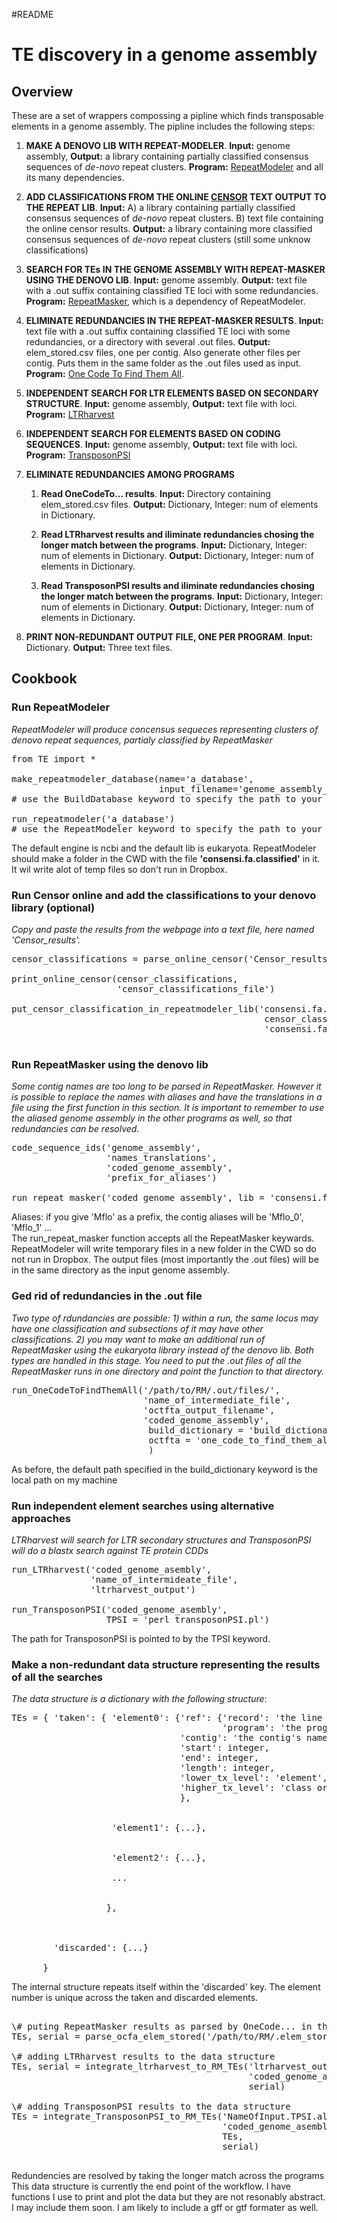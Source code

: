 #README

# TE discovery in a genome assembly

## Overview

These are a set of wrappers compossing a pipline which finds transposable elements in a genome assembly. The pipline includes the following steps:  

1. **MAKE A DENOVO LIB WITH REPEAT-MODELER**. **Input:** genome assembly, **Output:** a library containing partially classified consensus sequences of *de-novo* repeat clusters. **Program:** [RepeatModeler](http://www.repeatmasker.org/RepeatModeler.html) and all its many dependencies.

2. **ADD CLASSIFICATIONS FROM THE ONLINE [CENSOR](http://www.girinst.org/censor/) TEXT OUTPUT TO THE REPEAT LIB**. **Input:** A) a library containing partially classified consensus sequences of *de-novo* repeat clusters. B) text file containing the online censor results. **Output:** a library containing more classified consensus sequences of *de-novo* repeat clusters (still some unknow classifications)

3. **SEARCH FOR TEs IN THE GENOME ASSEMBLY WITH REPEAT-MASKER USING THE DENOVO LIB**. **Input:** genome assembly. **Output:** text file with a .out suffix containing classified TE loci with some redundancies. **Program:** [RepeatMasker](http://www.repeatmasker.org/RMDownload.html), which is a dependency of RepeatModeler.

4. **ELIMINATE REDUNDANCIES IN THE REPEAT-MASKER RESULTS**. **Input:** text file with a .out suffix containing classified TE loci with some redundancies, or a directory with several .out files. **Output:** elem_stored.csv files, one per contig. Also generate other files per contig. Puts them in the same folder as the .out files used as input. **Program:** [One Code To Find Them All](http://www.biomedcentral.com/content/pdf/1759-8753-5-13.pdf).

5. **INDEPENDENT SEARCH FOR LTR ELEMENTS BASED ON SECONDARY STRUCTURE**. **Input:** genome assembly, **Output:** text file with loci. **Program:** [LTRharvest](http://www.zbh.uni-hamburg.de/?id=206)

6. **INDEPENDENT SEARCH FOR ELEMENTS BASED ON CODING SEQUENCES**. **Input:** genome assembly, **Output:** text file with loci. **Program:** [TransposonPSI](http://transposonpsi.sourceforge.net/)

7. **ELIMINATE REDUNDANCIES AMONG PROGRAMS**
    1. **Read OneCodeTo... results**. **Input:** Directory containing elem_stored.csv files. **Output:** Dictionary, Integer: num of elements in Dictionary.
    
    2. **Read LTRharvest results and iliminate redundancies chosing the longer match between the programs**. **Input:** Dictionary, Integer: num of elements in Dictionary. **Output:** Dictionary, Integer: num of elements in Dictionary.
    
    3. **Read TransposonPSI results and iliminate redundancies chosing the longer match between the programs**. **Input:** Dictionary, Integer: num of elements in Dictionary. **Output:** Dictionary, Integer: num of elements in Dictionary.
    
8. **PRINT NON-REDUNDANT OUTPUT FILE, ONE PER PROGRAM**. **Input:** Dictionary. **Output:** Three text files.

## Cookbook

### Run RepeatModeler
*RepeatModeler will produce concensus sequeces representing clusters of denovo repeat sequences, partialy classified by RepeatMasker*  

<pre>
from TE import *

make_repeatmodeler_database(name='a_database',
                            input_filename='genome_assembly_file')
# use the BuildDatabase keyword to specify the path to your executable
  
run_repeatmodeler('a_database') 
# use the RepeatModeler keyword to specify the path to your executable
</pre>

The default engine is ncbi and the default lib is eukaryota. RepeatModeler should make a folder in the CWD with the file **'consensi.fa.classified'** in it. It wil write alot of temp files so don't run in Dropbox.

### Run Censor online and add the classifications to your denovo library (optional)

*Copy and paste the results from the webpage into a text file, here named 'Censor_results'.*

<pre>
censor_classifications = parse_online_censor('Censor_results')

print_online_censor(censor_classifications,
                    'censor_classifications_file')

put_censor_classification_in_repeatmodeler_lib('consensi.fa.classified',
                                                censor_classifications,
                                                'consensi.fa.censor')

</pre>

### Run RepeatMasker using the denovo lib
*Some contig names are too long to be parsed in RepeatMasker. However it is possible to replace the names with aliases and have the translations in a file using the first function in this section. It is important to remember to use the aliased genome assembly in the other programs as well, so that redundancies can be resolved.*
  
<pre>
code_sequence_ids('genome_assembly',
                  'names_translations',
                  'coded_genome_assembly',
                  'prefix_for_aliases')

run_repeat_masker('coded_genome_assembly', lib = 'consensi.fa.censor', species=None) 
</pre>
Aliases: if you give 'Mflo' as a prefix, the contig aliases will be 'Mflo_0', 'Mflo_1' ...  
The run_repeat_masker function accepts all the RepeatMasker keywards.
RepeatModeler will write temporary files in a new folder in the CWD so do not run in Dropbox. The output files (most importantly the .out files) will be in the same directory as the input genome assembly.


### Ged rid of redundancies in the .out file
*Two type of rdundancies are possible: 1) within a run, the same locus may have one classification and subsections of it may have other classifications. 2) you may want to make an additional run of RepeatMasker using the eukaryota library instead of the denovo lib. Both types are handled in this stage. You need to put the .out files of all the RepeatMasker runs in one directory and point the function to that directory.*


<pre>
run_OneCodeToFindThemAll('/path/to/RM/.out/files/',
                         'name_of_intermediate_file', 
                         'octfta_output_filename', 
                         'coded_genome_assembly',
                          build_dictionary = 'build_dictionary.pl',
                          octfta = 'one_code_to_find_them_all.pl'
                          )
</pre>
As before, the default path specified in the build_dictionary keyword is the local path on my machine


### Run independent element searches using alternative approaches
*LTRharvest will search for LTR secondary structures and TransposonPSI will do a blastx search against TE protein CDDs*
<pre>
run_LTRharvest('coded_genome_asembly', 
               'name_of_intermideate_file', 
               'ltrharvest_output')                          

run_TransposonPSI('coded_genome_asembly',
                  TPSI = 'perl transposonPSI.pl')
</pre>
The path for TransposonPSI is pointed to by the TPSI keyword.

### Make a non-redundant data structure representing the results of all the searches
*The data structure is a dictionary with the following structure*:
<pre>
TEs = { 'taken': { 'element0': {'ref': {'record': 'the line from the program's output',
                                        'program': 'the program's name'},
                                'contig': 'the contig's name',
                                'start': integer,
                                'end': integer,
                                'length': integer,
                                'lower_tx_level': 'element',
                                'higher_tx_level': 'class or order or family'
                                },

 
                   'element1': {...},
                   
                   
                   'element2': {...},
                   
                   ...


                  },



        'discarded': {...}

      }
</pre>
The internal structure repeats itself within the 'discarded' key. The element number is unique across the taken and discarded elements.

<pre>

\# puting RepeatMasker results as parsed by OneCode... in the data structure
TEs, serial = parse_ocfa_elem_stored('/path/to/RM/.elem_stored.csv'/files/')

\# adding LTRharvest results to the data structure
TEs, serial = integrate_ltrharvest_to_RM_TEs('ltrharvest_output',      
                                             'coded_genome_assembly',  
                                             serial)                      
                                                                       
\# adding TransposonPSI results to the data structure                                                                 
TEs = integrate_TransposonPSI_to_RM_TEs('NameOfInput.TPSI.allHits.chains.bestPerLocus', 
                                        'coded_genome_asembly', 
                                        TEs, 
                                        serial)

</pre>
Redundencies are resolved by taking the longer match across the programs
This data structure is currently the end point of the workflow. I have functions I use to print and plot the data but they are not resonably abstract. I may include them soon. I am likely to include a gff or gtf formater as well.
